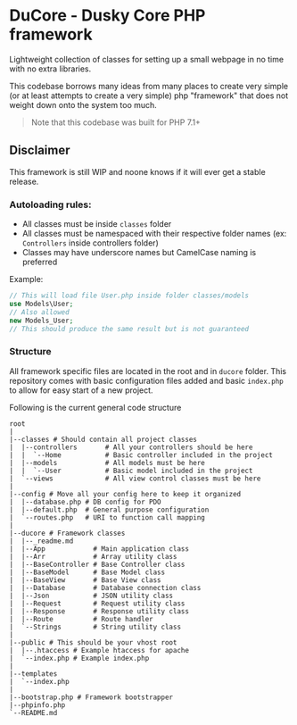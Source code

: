 # DuCore - Dusky Core PHP framework

Lightweight collection of classes for setting up a small webpage in no time with no extra libraries.

This codebase borrows many ideas from many places to create very simple (or at least attempts to create a very simple) php "framework" that does not weight down onto the system too much.

> Note that this codebase was built for PHP 7.1+

## Disclaimer

This framework is still WIP and noone knows if it will ever get a stable release.

### Autoloading rules:
+ All classes must be inside `classes` folder
+ All classes must be namespaced with their respective folder names (ex: `Controllers` inside controllers folder)
+ Classes may have underscore names but CamelCase naming is preferred

Example:
```php
// This will load file User.php inside folder classes/models
use Models\User;
// Also allowed
new Models_User;
// This should produce the same result but is not guaranteed
```

### Structure

All framework specific files are located in the root and in `ducore` folder.
This repository comes with basic configuration files added and basic `index.php` to allow for easy start of a new project.

Following is the current general code structure
```
root
|
|--classes # Should contain all project classes
|  |--controllers       # All your controllers should be here
|  |  `--Home           # Basic controller included in the project
|  |--models            # All models must be here
|  |  `--User           # Basic model included in the project
|  `--views             # All view control classes must be here
|
|--config # Move all your config here to keep it organized
|  |--database.php # DB config for PDO
|  |--default.php  # General purpose configuration
|  `--routes.php   # URI to function call mapping
|
|--ducore # Framework classes
|  |--_readme.md
|  |--App            # Main application class
|  |--Arr            # Array utility class
|  |--BaseController # Base Controller class
|  |--BaseModel      # Base Model class
|  |--BaseView       # Base View class
|  |--Database       # Database connection class
|  |--Json           # JSON utility class
|  |--Request        # Request utility class
|  |--Response       # Response utility class
|  |--Route          # Route handler
|  `--Strings        # String utility class
|
|--public # This should be your vhost root
|  |--.htaccess # Example htaccess for apache
|  `--index.php # Example index.php
|
|--templates
|  `--index.php
|
|--bootstrap.php # Framework bootstrapper
|--phpinfo.php
`--README.md
```
